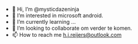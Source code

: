 - 👋 Hi, I’m @mysticdazeninja
- 👀 I’m interested in microsoft android.
- 🌱 I’m currently learning ...
- 💞️ I’m looking to collaborate om verder te komen.
- 📫 How to reach me h.j.reijers@outlook.com

<!---
mysticdazeninja/mysticdazeninja is a ✨ special ✨ repository because its `README.md` (this file) appears on your GitHub profile.
You can click the Preview link to take a look at your changes.
--->
